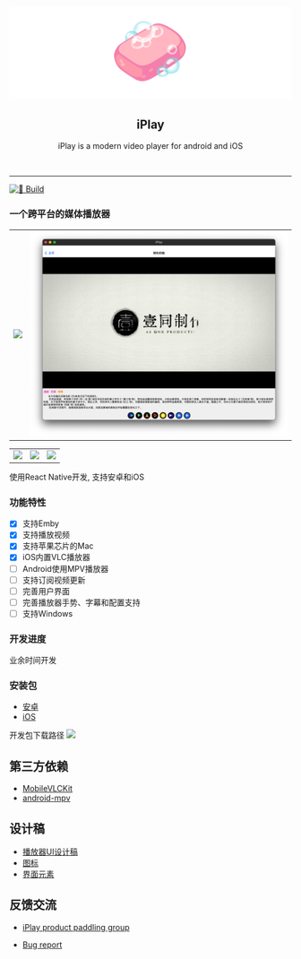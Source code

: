 <p align="center">
   <img src="doc/image/AppIcon.png" />
</p>
<h2 align="center">iPlay</h2>
<p align="center">iPlay is a modern video player for android and iOS</p>
<br />

---

[![🌸 Build](https://github.com/ourfor/iPlayClient/actions/workflows/develop.yml/badge.svg?branch=main)](https://github.com/ourfor/iPlayClient/actions/workflows/develop.yml)

### 一个跨平台的媒体播放器

<table>
<tr>
   <td><img src="./doc/image/20240321_225330.png" /></td>
   <td><img src="./doc/image/20240321_225753.png" /></td>
</tr>
</table>

<table>
<tr>
   <td><img src="./doc/image/Screen-20240319@2x1.png" /></td>
   <td><img src="./doc/image/Screen-20240319@2x.png" /></td>
   <td><img src="./doc/image/Screen-20240319@2x2.png" /></td>
</tr>
</table>

使用React Native开发, 支持安卓和iOS

### 功能特性

- [x] 支持Emby
- [x] 支持播放视频
- [x] 支持苹果芯片的Mac
- [x] iOS内置VLC播放器
- [ ] Android使用MPV播放器
- [ ] 支持订阅视频更新
- [ ] 完善用户界面
- [ ] 完善播放器手势、字幕和配置支持
- [ ] 支持Windows

### 开发进度

业余时间开发

### 安装包

- [安卓](https://drive.endemy.me/od_bot/build/iPlay/20240321.0631/iPlay.apk)
- [iOS](https://drive.endemy.me/od_bot/build/iPlay/20240321.0631/iPlay.ipa)

开发包下载路径
![](doc/image/20240319_213840.png)

## 第三方依赖

- [MobileVLCKit](http://code.videolan.org/videolan/VLCKit.git)
- [android-mpv](https://github.com/mpv-android/mpv-android)

## 设计稿

- [播放器UI设计稿](https://www.figma.com/file/2LMy996hxF2DZ2jB8eU0Fv/Video-Player-For-Web-%26-Mobile-(Community)?type=design&node-id=18-4120&mode=design&t=4xkVhM84OdC0jy9x-0)
- [图标](https://www.figma.com/file/9Df5CaFUEomVzn20gRpaX3/Radix-Icons?type=design&node-id=0-1&mode=design&t=rpFwTmQyZQhc016k-0)
- [界面元素](https://www.figma.com/file/B5TV95tj8PrCHwsSa3wV0N/Flat-Icon-Set-(Community)?type=design&node-id=2092-13469&mode=design&t=w8YD9Lw37sz019zc-0)

## 反馈交流

* [iPlay product paddling group](https://t.me/boost?c=2045428505)

* [Bug report](https://365.kdocs.cn/l/cile26Rklddg?from=docs&reqtype=kdocs&startTime=1711105971325)